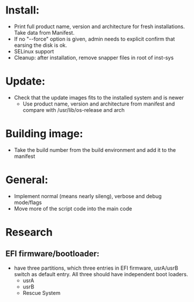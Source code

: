 # Install:

* Print full product name, version and architecture for fresh installations. Take data from Manifest.
* If no "--force" option is given, admin needs to explicit confirm that earsing the disk is ok.
* SELinux support
* Cleanup: after installation, remove snapper files in root of inst-sys

# Update:
* Check that the update images fits to the installed system and is newer
  * Use product name, version and architecture from manifest and compare with /usr/lib/os-release and arch

# Building image:
* Take the build number from the build environment and add it to the manifest

# General:
* Implement normal (means nearly sileng), verbose and debug mode/flags
* Move more of the script code into the main code

# Research
## EFI firmware/bootloader:
* have three partitions, which three entries in EFI firmware, usrA/usrB switch as default entry. All three should have independent boot loaders.
  * usrA
  * usrB
  * Rescue System
  
